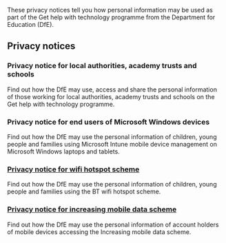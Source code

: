 These privacy notices tell you how personal information may be used as part of the Get help with technology programme from the Department for Education (DfE).

## Privacy notices

### Privacy notice for local authorities, academy trusts and schools

Find out how the DfE may use, access and share the personal information of those working for local authorities, academy trusts and schools on the Get help with technology programme.

### Privacy notice for end users of Microsoft Windows devices

Find out how the DfE may use the personal information of children, young people and families using Microsoft Intune mobile device management on Microsoft Windows laptops and tablets.

### [Privacy notice for wifi hotspot scheme](/bt-wifi/privacy-notice)

Find out how the DfE may use the personal information of children, young people and families using the BT wifi hotspot scheme.

### [Privacy notice for increasing mobile data scheme](/increasing-mobile-data/privacy-notice)

Find out how the DfE may use the personal information of account holders of mobile devices accessing the Increasing mobile data scheme.
